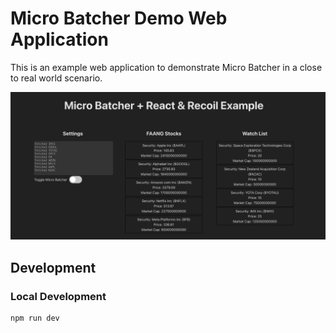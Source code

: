 # Micro Batcher Demo Web Application

This is an example web application to demonstrate Micro Batcher in a close to real world scenario.

![Web App Screenshot](webapp-screenshot.png)

## Development

### Local Development

```shell
npm run dev
```
